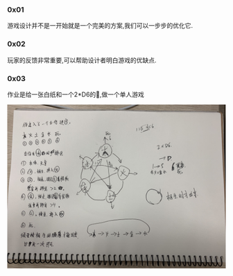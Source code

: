 ### 0x01
游戏设计并不是一开始就是一个完美的方案,我们可以一步步的优化它.

### 0x02
玩家的反馈非常重要,可以帮助设计者明白游戏的优缺点.

### 0x03
作业是给一张白纸和一个2*D6的🎲️,做一个单人游戏

<img src="pic_1.jpg" width="1024" hspace="0px" align="left" >
